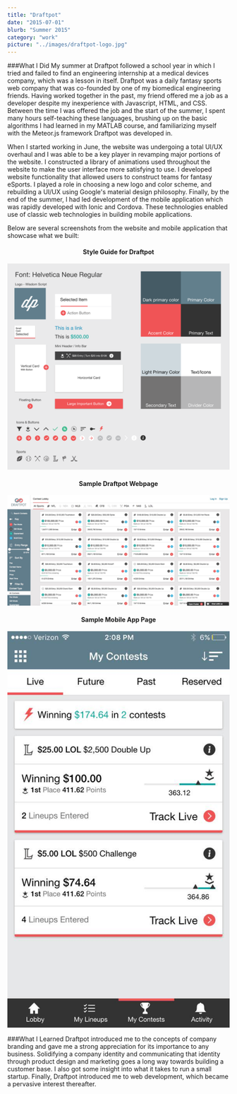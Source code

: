 ```yaml
---
title: "Draftpot"
date: "2015-07-01"
blurb: "Summer 2015"
category: "work"
picture: "../images/draftpot-logo.jpg"
---
```


###What I Did
My summer at Draftpot followed a school year in which I tried and failed to find an engineering internship at a medical devices company, which was a lesson in itself. Draftpot was a daily fantasy sports web company that was co-founded by one of my biomedical engineering friends. Having worked together in the past, my friend offered me a job as a developer despite my inexperience with Javascript, HTML, and CSS. Between the time I was offered the job and the start of the summer, I spent many hours self-teaching these languages, brushing up on the basic algorithms I had learned in my MATLAB course, and familiarizing myself with the Meteor.js framework Draftpot was developed in.

When I started working in June, the website was undergoing a total UI/UX overhaul and I was able to be a key player in revamping major portions of the website. I constructed a library of animations used throughout the website to make the user interface more satisfying to use. I developed website functionality that allowed users to construct teams for fantasy eSports. I played a role in choosing a new logo and color scheme, and rebuilding a UI/UX using Google's material design philosophy. Finally, by the end of the summer, I had led development of the mobile application which was rapidly developed with Ionic and Cordova. These technologies enabled use of classic web technologies in building mobile applications.

Below are several screenshots from the website and mobile application that showcase what we built:
<h4 style="text-align:center;">Style Guide for Draftpot</h4>

![StyleGuide](../images/draftpot-styleguide.png "Draftpot Style Guide")

<h4 style="text-align:center;">Sample Draftpot Webpage</h4>

![WebApp](../images/draftpot-web.jpg "Draftpot Web App")

<h4 style="text-align:center;">Sample Mobile App Page</h4>

![MobileApp](../images/draftpot-mobile.jpg "Draftpot Mobile App")


###What I Learned
Draftpot introduced me to the concepts of company branding and gave me a strong appreciation for its importance to any business. Solidifying a company identity and communicating that identity through product design and marketing goes a long way towards building a customer base. I also got some insight into what it takes to run a small startup. Finally, Draftpot introduced me to web development, which became a pervasive interest thereafter.